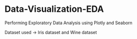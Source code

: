 # Data-Visualization-EDA
Performing Exploratory Data Analysis using Plotly and Seaborn

Dataset used -> Iris dataset and Wine dataset
